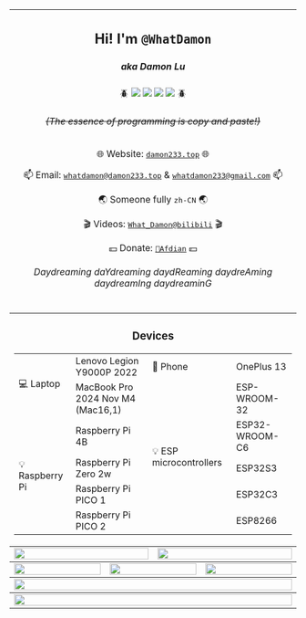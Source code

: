 <table align="center">
    <tbody>
        <tr>
            <td colspan="6">
                <h2>
                    <p align="center">Hi! I'm <code>@WhatDamon</code></p>
                </h2>
                <h5>
                    <p align="center"><i>aka Damon Lu</i></p>
                    </h2>
                    <p align="center">🪲
                        <a href="https://python.org"><img
                                src="https://img.shields.io/badge/Python-gray?style=for-the-badge&logo=python&logoColor=white&color=3572A5" /></a>
                        <a href="https://dot.net"><img
                                src="https://img.shields.io/badge/C%23-placeholder?style=for-the-badge&logo=.net&logoColor=white&labelColor=5b20d3&color=5b20d3" /></a>
                        <a href="https://deepl.com/"><img
                                src="https://img.shields.io/badge/l10n-x?style=for-the-badge&logo=googletranslate&logoColor=white&color=7159C1" /></a>
                        <a href="https://github.com"><img
                                src="https://img.shields.io/badge/OpenSource-x?style=for-the-badge&logo=opencollective&logoColor=white&color=2D9629" /></a>
                        🪲
                    </p>
                    <h6>
                        <p align="center"><s>(The essence of programming is copy and paste!)</s></p>
                    </h6>
                    <p align="center">🌐 Website: <a href="https://damon233.top"><kbd>damon233.top</kbd></a> 🌐</p>
                    <p align="center">📫 Email: <a
                            href="mailto:whatdamon@damon233.top"><kbd>whatdamon@damon233.top</kbd></a> & <a
                            href="mailto:whatdamon233@gmail.com"><kbd>whatdamon233@gmail.com</kbd></a> 📫</p>
                    <p align="center">🌏 Someone fully <kbd>zh-CN</kbd> 🌏</p>
                    <p align="center">🎬 Videos: <a
                            href="https://space.bilibili.com/351191993"><kbd>What_Damon@bilibili</kbd></a> 🎬</p>
                    <p align="center">💴 Donate: <a href="https://ifdian.net/a/Damon233"><kbd>🦈Afdian</kbd></a> 💴</p>
                    <h6>
                        <p align="center">Daydreaming daYdreaming daydReaming daydreAming daydreamIng daydreaminG</p>
                    </h6>
            </td>
        </tr>
    </tbody>
    <tbody>
        <tr>
            <td colspan="6">
                <h3>
                    <p align="center">Devices</p>
                    </h4>
                        <table align="center">
                            <tr>
                                <td rowspan="2">💻 Laptop</td>
                                <td>Lenovo Legion Y9000P 2022</td>
                                <td>📱 Phone</td>
                                <td>OnePlus 13</td>
                            </tr>
                            <tr>
                                <td>MacBook Pro 2024 Nov M4 (Mac16,1)</td>
                                <td rowspan="5">💡 ESP microcontrollers</td>
                                <td>ESP-WROOM-32</td>
                            </tr>
                            <tr>
                                <td rowspan="4">💡 Raspberry Pi</td>
                                <td>Raspberry Pi 4B</td>
                                <td>ESP32-WROOM-C6</td>
                            </tr>
                            <tr>
                                <td>Raspberry Pi Zero 2w</td>
                                <td>ESP32S3</td>
                            </tr>
                            <tr>
                                <td>Raspberry Pi PICO 1</td>
                                <td>ESP32C3</td>
                            </tr>
                            <tr>
                                <td>Raspberry Pi PICO 2</td>
                                <td>ESP8266</td>
                            </tr>
                        </table>
                    <p></p>
            </td>
        </tr>
    </tbody>
    <tbody>
        <tr>
            <td colspan="3">
                <picture>
                    <source media="(prefers-color-scheme: dark)"
                        srcset="https://github-readme-stats-mirror.vercel.app/api?username=WhatDamon&show_icons=true&theme=dark&hide_border=true&bg_color=00000000&number_format=long">
                    <img height="100%"
                        src="https://github-readme-stats-mirror.vercel.app/api?username=WhatDamon&show_icons=true&hide_border=true&bg_color=00000000&number_format=long" />
                </picture>
            </td>
            <td colspan="3">
                <picture>
                    <source media="(prefers-color-scheme: dark)"
                        srcset="https://github-readme-streak-stats-mirror.vercel.app/?user=WhatDamon&mode=weekly&theme=dark&hide_border=true&background=00000000">
                    <img height="100%"
                        src="https://github-readme-streak-stats-mirror.vercel.app/?user=WhatDamon&mode=weekly&hide_border=true&background=00000000" />
                </picture>
            </td>
        </tr>
    </tbody>
    <tbody>
        <tr>
            <td colspan="2">
                <picture>
                    <source media="(prefers-color-scheme: dark)"
                        srcset="http://github-profile-summary-cards-mirror.vercel.app/api/cards/repos-per-language?username=WhatDamon&theme=nord_dark&border_color=0000&bg_color=0000">
                    <img height="100%"
                        src="http://github-profile-summary-cards-mirror.vercel.app/api/cards/repos-per-language?username=WhatDamon&theme=nord_bright&border_color=0000&bg_color=0000" />
                </picture>
            </td>
            <td colspan="2">
                <picture>
                    <source media="(prefers-color-scheme: dark)"
                        srcset="http://github-profile-summary-cards-mirror.vercel.app/api/cards/most-commit-language?username=WhatDamon&theme=nord_dark&border_color=0000&bg_color=0000">
                    <img height="100%"
                        src="http://github-profile-summary-cards-mirror.vercel.app/api/cards/most-commit-language?username=WhatDamon&theme=nord_bright&border_color=0000&bg_color=0000" />
                </picture>
            </td>
            <td colspan="2">
                <picture>
                    <source media="(prefers-color-scheme: dark)"
                        srcset="http://github-profile-summary-cards-mirror.vercel.app/api/cards/productive-time?username=WhatDamon&utcOffset=8&theme=nord_dark&border_color=0000&bg_color=0000">
                    <img height="100%"
                        src="http://github-profile-summary-cards-mirror.vercel.app/api/cards/productive-time?username=WhatDamon&utcOffset=8&theme=nord_bright&border_color=0000&bg_color=0000" />
                </picture>
            </td>
        </tr>
    </tbody>
    <tbody>
        <tr>
            <td colspan="6">
                <picture>
                    <source media="(prefers-color-scheme: dark)"
                        srcset="https://github-profile-trophy.vercel.app/?username=WhatDamon&theme=darkhub&no-bg=true&no-frame=true&row=1&column=6&margin-w=15">
                    <img width="100%"
                        src="https://github-profile-trophy.vercel.app/?username=WhatDamon&no-bg=true&no-frame=true&row=1&column=6&margin-w=15" />
                </picture>
            </td>
        </tr>
    </tbody>
    <tbody>
        <tr>
            <td colspan="6">
                <picture>
                    <source media="(prefers-color-scheme: dark)"
                        srcset="https://github-readme-activity-graph.vercel.app/graph?username=WhatDamon&theme=github-compact&hide_border=true">
                    <img width="100%"
                        src="https://github-readme-activity-graph.vercel.app/graph?username=WhatDamon&theme=github-compact&hide_border=true" />
                </picture>
            </td>
        </tr>
    </tbody>
</table>

<!---
WhatDamon/WhatDamon is a ✨ special ✨ repository because its `README.md` (this file) appears on your GitHub profile.
You can click the Preview link to take a look at your changes.
--->
